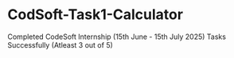 # CodSoft-Task1-Calculator
Completed CodeSoft Internship (15th June - 15th July 2025) Tasks Successfully (Atleast 3 out of 5)
